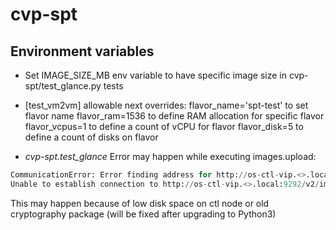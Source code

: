# cvp-spt
Environment variables
--

* Set IMAGE_SIZE_MB env variable to have specific image size in cvp-spt/test_glance.py tests

* [test_vm2vm] allowable next overrides:
flavor_name='spt-test'  to set flavor name
flavor_ram=1536         to define RAM allocation for specific flavor
flavor_vcpus=1          to define a count of vCPU for flavor
flavor_disk=5           to define a count of disks on flavor

* *cvp-spt.test_glance*   Error may happen while executing images.upload:
```python
CommunicationError: Error finding address for http://os-ctl-vip.<>.local:9292/v2/images/8bce33dd-9837-4646-b747-7f7f5ce01092/file:
Unable to establish connection to http://os-ctl-vip.<>.local:9292/v2/images/8bce33dd-9837-4646-b747-7f7f5ce01092/file: [Errno 32] Broken pipe
```
This may happen because of low disk space on ctl node or old cryptography package (will be fixed after upgrading to Python3)

